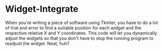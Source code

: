 Widget-Integrate
================

When you're writing a piece of software using Tkinter, you have to do a lot of trial and error to find a suitable position for each widget and the respective relative X and Y coordinates. This code will let you dynamically adjust the widgets so that you don't have to stop the running program to readjust the widget. Neat, huh?
